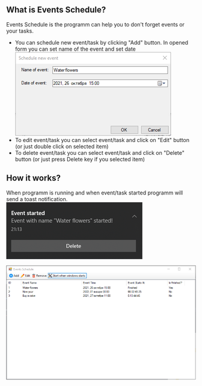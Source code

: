 ## What is Events Schedule? ##
Events Schedule is the programm can help you to don't forget events or your tasks.

 * You can schedule new event/task by clicking "Add" button. In opened form you can set name of the event and set date
![Form](/images/1.png)
 * To edit event/task you can select event/task and click on "Edit" button (or just double click on selected item)
 * To delete event/task you can select event/task and click on "Delete" button (or just press Delete key if you selected item)

## How it works? ##

 When programm is running and when event/task started programm will send a toast notification.
  ![Notification](/images/3.png)

 ![Programm interface](/images/2.png)
